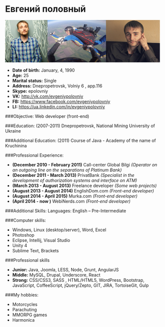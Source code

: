 # Евгений половный
![my avatar][avatar] 

* **Date of birth:** January, 4, 1990
* **Age:** 25
* **Marital status:** Single
* **Address:**  Dnepropetrovsk, Volniy 6 , app.116
* **Skype:** epolovniy 
* **VK:** http://vk.com/evgeniypolovniy
* **FB:** https://www.facebook.com/evgeniypolovniy
* **LI:** https://ua.linkedin.com/in/evgeniypolovniy

###Objective:
Web developer (front-end)

###Education:
(2007-2011) Dnepropetrovsk, National Mining University of Ukraine


###Additional Education:
(2011) Course of Java - Academy of the name of Kruchinina

###Professional Experience:
- **(December 2010 - February 2011)** Call-center Global Bilgi *(Operator on an outgoing line on the separations of Platinum Bank)*
- **(December 2011 - March 2013)** PrivatBank *(Specialist in the development of authorization systems and interface on ATM)*
- **(March 2013 - August 2013)** Freelance developer *(Some web projects)*
- **(August 2013 - August 2014)** EnglishDom.com *(Front-end developer)*
- **(August 2014 - April 2015)** Murka.com *(Front-end developer)*
- **(April 2014 - now )** WebiNerds.com *(Front-end developer)*

###Additional Skills:
Languages: English – Pre-Intermediate

###Computer skills: 
- Windows, Linux (desktop/server), Word, Excel
- Photoshop 
- Eclipse, Intellij, Visual Studio
- Unity 4
- Sublime Text, Brackets

###Professional skills
- **Junior:** Java, Joomla, LESS, Node, Grunt, AngularJS
- **Middle:** MySQL, Drupal, Underscore, React
- **Strong:** CSS/CSS3, SASS , HTML/HTML5, WordPress, Bootstrap, JavaScript, CoffeeScript, jQuery/Zepto, GIT, JIRA, TortoiseGit, Gulp

###My hobbies:
- Motorcycles
- Parachuting
- MMORPG games
- Harmonica

[avatar]: https://github.com/EvgeniyPolovniy/resume/blob/master/img/ava.jpg
